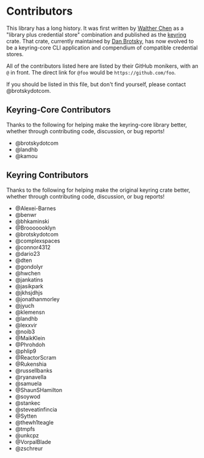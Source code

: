 # Contributors

This library has a long history. It was first written by [Walther Chen](https://github.com/hwchen) as a "library plus
credential store" combination and published as the [keyring](https://crates.io/crates/keyring) crate. That crate,
currently maintained by [Dan Brotsky](https://github.com/brotskydotcom), has now evolved to be a keyring-core CLI
application and compendium of compatible credential stores.

All of the contributors listed here are listed by their GitHub monikers, with an `@` in front. The direct link for
`@foo` would be `https://github.com/foo`.

If you should be listed in this file, but don't find yourself, please contact @brotskydotcom.

## Keyring-Core Contributors

Thanks to the following for helping make the keyring-core library better, whether through contributing code, discussion,
or bug reports!

- @brotskydotcom
- @landhb
- @kamou

## Keyring Contributors

Thanks to the following for helping make the original keyring crate better, whether through contributing code,
discussion, or bug reports!

- @Alexei-Barnes
- @benwr
- @bhkaminski
- @Brooooooklyn
- @brotskydotcom
- @complexspaces
- @connor4312
- @dario23
- @dten
- @gondolyr
- @hwchen
- @jankatins
- @jasikpark
- @jkhsjdhjs
- @jonathanmorley
- @jyuch
- @klemensn
- @landhb
- @lexxvir
- @noib3
- @MaikKlein
- @Phrohdoh
- @phlip9
- @ReactorScram
- @Rukenshia
- @russellbanks
- @ryanavella
- @samuela
- @ShaunSHamilton
- @soywod
- @stankec
- @steveatinfincia
- @Sytten
- @thewh1teagle
- @tmpfs
- @unkcpz
- @VorpalBlade
- @zschreur
